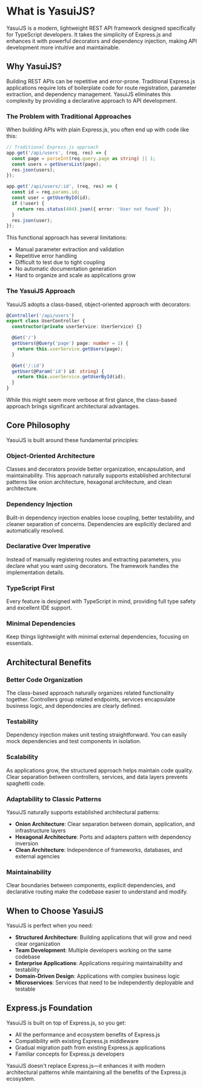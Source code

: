 # What is YasuiJS?

YasuiJS is a modern, lightweight REST API framework designed specifically for TypeScript developers. It takes the simplicity of Express.js and enhances it with powerful decorators and dependency injection, making API development more intuitive and maintainable.

## Why YasuiJS?

Building REST APIs can be repetitive and error-prone. Traditional Express.js applications require lots of boilerplate code for route registration, parameter extraction, and dependency management. YasuiJS eliminates this complexity by providing a declarative approach to API development.

### The Problem with Traditional Approaches

When building APIs with plain Express.js, you often end up with code like this:

```typescript
// Traditional Express.js approach
app.get('/api/users', (req, res) => {
  const page = parseInt(req.query.page as string) || 1;
  const users = getUsersList(page);
  res.json(users);
});

app.get('/api/users/:id', (req, res) => {
  const id = req.params.id;
  const user = getUserById(id);
  if (!user) {
    return res.status(404).json({ error: 'User not found' });
  }
  res.json(user);
});
```

This functional approach has several limitations:
- Manual parameter extraction and validation
- Repetitive error handling
- Difficult to test due to tight coupling
- No automatic documentation generation
- Hard to organize and scale as applications grow

### The YasuiJS Approach

YasuiJS adopts a class-based, object-oriented approach with decorators:

```typescript
@Controller('/api/users')
export class UserController {
  constructor(private userService: UserService) {}

  @Get('/')
  getUsers(@Query('page') page: number = 1) {
    return this.userService.getUsers(page);
  }

  @Get('/:id')
  getUser(@Param('id') id: string) {
    return this.userService.getUserById(id);
  }
}
```

While this might seem more verbose at first glance, the class-based approach brings significant architectural advantages.

## Core Philosophy

YasuiJS is built around these fundamental principles:

### Object-Oriented Architecture
Classes and decorators provide better organization, encapsulation, and maintainability. This approach naturally supports established architectural patterns like onion architecture, hexagonal architecture, and clean architecture.

### Dependency Injection
Built-in dependency injection enables loose coupling, better testability, and cleaner separation of concerns. Dependencies are explicitly declared and automatically resolved.

### Declarative Over Imperative
Instead of manually registering routes and extracting parameters, you declare what you want using decorators. The framework handles the implementation details.

### TypeScript First
Every feature is designed with TypeScript in mind, providing full type safety and excellent IDE support.

### Minimal Dependencies
Keep things lightweight with minimal external dependencies, focusing on essentials.

## Architectural Benefits

### Better Code Organization
The class-based approach naturally organizes related functionality together. Controllers group related endpoints, services encapsulate business logic, and dependencies are clearly defined.

### Testability
Dependency injection makes unit testing straightforward. You can easily mock dependencies and test components in isolation.

### Scalability
As applications grow, the structured approach helps maintain code quality. Clear separation between controllers, services, and data layers prevents spaghetti code.

### Adaptability to Classic Patterns
YasuiJS naturally supports established architectural patterns:
- **Onion Architecture**: Clear separation between domain, application, and infrastructure layers
- **Hexagonal Architecture**: Ports and adapters pattern with dependency inversion
- **Clean Architecture**: Independence of frameworks, databases, and external agencies

### Maintainability
Clear boundaries between components, explicit dependencies, and declarative routing make the codebase easier to understand and modify.

## When to Choose YasuiJS

YasuiJS is perfect when you need:

- **Structured Architecture**: Building applications that will grow and need clear organization
- **Team Development**: Multiple developers working on the same codebase
- **Enterprise Applications**: Applications requiring maintainability and testability
- **Domain-Driven Design**: Applications with complex business logic
- **Microservices**: Services that need to be independently deployable and testable

## Express.js Foundation

YasuiJS is built on top of Express.js, so you get:
- All the performance and ecosystem benefits of Express.js
- Compatibility with existing Express.js middleware
- Gradual migration path from existing Express.js applications
- Familiar concepts for Express.js developers

YasuiJS doesn't replace Express.js—it enhances it with modern architectural patterns while maintaining all the benefits of the Express.js ecosystem.
